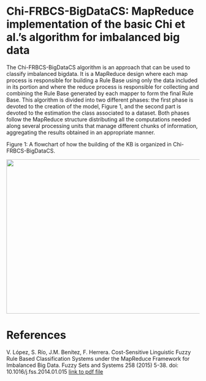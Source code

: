 
# Chi-FRBCS-BigDataCS: MapReduce implementation of the basic Chi et al.’s algorithm for imbalanced big data

The Chi-FRBCS-BigDataCS algorithm is an approach that can be used to classify imbalanced bigdata. It is a MapReduce design where each map process is responsible for building a Rule Base using only the data included in its portion and where the reduce process is responsible for collecting and combining the Rule Base generated by each mapper to form the final Rule Base. This algorithm is divided into two different phases: the first phase is devoted to the creation of the model, Figure 1, and the second part is devoted to the estimation the class associated to a dataset. Both phases follow the MapReduce structure distributing all the computations needed along several processing units that manage different chunks of information, aggregating the results obtained in an appropriate manner.

Figure 1: A flowchart of how the building of the KB is organized in Chi-FRBCS-BigDataCS.

<img src=http://sci2s.ugr.es/sites/default/files/files/TematicWebSites/BigData/building_chi_job.png width=731 height=403 />

# References

V. López, S. Río, J.M. Benítez, F. Herrera. Cost-Sensitive Linguistic Fuzzy Rule Based Classification Systems under the MapReduce Framework for Imbalanced Big Data. Fuzzy Sets and Systems 258 (2015) 5-38. doi: 10.1016/j.fss.2014.01.015 [link to pdf file](http://sci2s.ugr.es/sites/default/files/ficherosPublicaciones/1734_2015-lopez-FSS.pdf)

